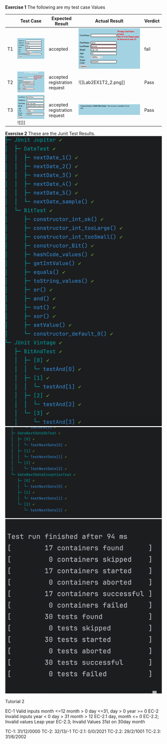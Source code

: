 **Exercise 1**
The following are my test case Values 


|     | Test Case                         | Expected Result               | Actual Result                  | Verdict |
| --- | --------------------------------- | ----------------------------- | ------------------------------ | ------- |
| T1  | ![Screenshot](Screenshots/Lab2EX1T1.png)| accepted                      | ![Screenshot](Screenshots/Lab2EX1T1_1.png) |fail|
| T2  | ![Screenshot](Screenshots/Lab2EX1T2.png)      | accepted registration request | ![[Lab2EX1T2_2.png]]           | Pass    |
| T3  | ![Screenshot](Screenshots/Lab2EX1T3.png)![[]] | accepted registration request | ![Screenshot](Screenshots/Lab2EX1T3_3.png) | Pass    |


**Exercise 2**
These are the Junit Test Results.
![Screenshot](Screenshots/Junite_Lab2_Test.png)
![Screenshot](Screenshots/Junit_Lab_2_test_2.png)
![Screenshot](Screenshots/Junit_Lab_2_test_3.png)

Tutorial 2

EC-1 Valid inputs
month <=12 month > 0 
day <=31, day > 0
year >= 0
EC-2 Invalid inputs
year < 0
day > 31 
month > 12
EC-2.1 day, month <= 0
EC-2.2; Invalid values Leap year
EC-2.3; Invalid Values 31st on 30day month


TC-1: 31/12/0000
TC-2: 32/13/-1
TC-2.1: 0/0/2021
TC-2.2: 29/2/1001
TC-2.3: 31/6/2002
